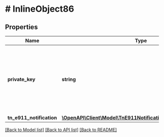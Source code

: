 # # InlineObject86

## Properties

Name | Type | Description | Notes
------------ | ------------- | ------------- | -------------
**private_key** | **string** | API key required to validate your application; can be retrieved from Admin page of customer portal |
**tn_e911_notification** | [**\OpenAPI\Client\Model\TnE911NotificationListTnE911Notification**](TnE911NotificationListTnE911Notification.md) |  |

[[Back to Model list]](../../README.md#models) [[Back to API list]](../../README.md#endpoints) [[Back to README]](../../README.md)
